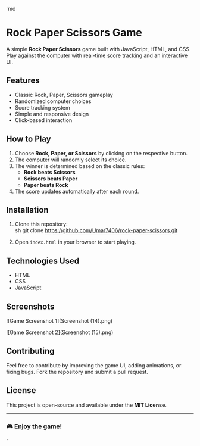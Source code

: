 `md
# Rock Paper Scissors Game  

A simple **Rock Paper Scissors** game built with JavaScript, HTML, and CSS. Play against the computer with real-time score tracking and an interactive UI.  

## Features  
- Classic Rock, Paper, Scissors gameplay  
- Randomized computer choices  
- Score tracking system  
- Simple and responsive design  
- Click-based interaction  

## How to Play  
1. Choose **Rock, Paper, or Scissors** by clicking on the respective button.  
2. The computer will randomly select its choice.  
3. The winner is determined based on the classic rules:  
   - **Rock beats Scissors**  
   - **Scissors beats Paper**  
   - **Paper beats Rock**  
4. The score updates automatically after each round.  

## Installation  
1. Clone this repository:  
   sh
   git clone https://github.com/Umar7406/rock-paper-scissors.git
     
2. Open `index.html` in your browser to start playing.  

## Technologies Used  
- HTML  
- CSS  
- JavaScript  

## Screenshots 
![Game Screenshot 1](Screenshot (14).png)

![Game Screenshot 2](Screenshot (15).png)
  
## Contributing  
Feel free to contribute by improving the game UI, adding animations, or fixing bugs. Fork the repository and submit a pull request.  

## License  
This project is open-source and available under the **MIT License**.  

---
### 🎮 Enjoy the game!
`
